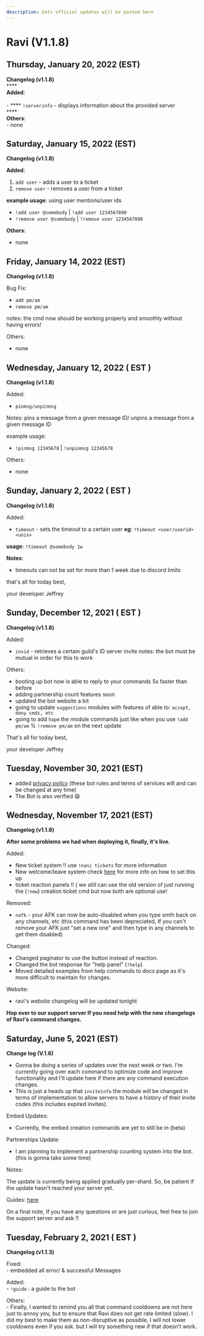 ```yaml
---
description: bots official updates will be posted here
---
```


# Ravi (V1.1.8)

## Thursday, January 20, 2022 (EST)

**Changelog (v1.1.8)**\
****\
**Added**:\
\
\- **** `!serverinfo` - displays information about the provided server\
****\
**Others**:\
\- none

## Saturday, January 15, 2022 (EST)

**Changelog (v1.1.8)**

**Added**:

1. `add user` - adds a user to a ticket
2. `remove user` - removes a user from a ticket

**example usage**: using user mentions/user ids

* `!add user @somebody` | `!add user 1234567890`
* `!remove user @somebody` | `!remove user 1234567890`

**Others**:

* none

## Friday, January 14, 2022 (EST)

**Changelog (v1.1.8)**

Bug Fix:

* `add pm/am`
* `remove pm/am`

notes: the cmd now should be working properly and smoothly without having errors!

Others:

* none

## Wednesday, January 12, 2022 ( EST )

**Changelog (v1.1.8)**

Added:

* `pinmsg/unpinmsg`

Notes: pins a message from a given message ID/ unpins a message from a given message ID

example usage:

* `!pinmsg 12345678` | `!unpinmsg 12345678`

Others:

* none

## Sunday, January 2, 2022 ( EST )

**Changelog (v1.1.8)**

Added:

* `timeout` - sets the timeout to a certain user **eg**: `!timeout <user/userid> <unix>`

**usage**: `!timeout @somebody 1w`

**Notes**:

* timeouts can not be set for more than 1 week due to discord limits

that's all for today best,

your developer Jeffrey

## Sunday, December 12, 2021 ( EST )

**Changelog (v1.1.8)**

Added:

* `invid` - retrieves a certain guild's ID server invite notes: the bot must be mutual in order for this to work

Others:

* booting up bot now is able to reply to your commands 5x faster than before
* adding partnership count features soon
* updated the bot website a bit
* going to update `suggestions` modules with features of able to: `accept, deny cmds, etc`
* going to add `hapm` the module commands just like when you use `!add pm/am` % `!remove pm/am` on the next update

That's all for today best,

your developer Jeffrey

## **Tuesday, November 30, 2021 (EST)**

* added [privacy policy](../privacy-policy.md) (these bot rules and terms of services will and can be changed at any time)
* The Bot is also verified :smile:

## Wednesday, November 17, 2021 (EST)

**Changelog (v1.1.8)**

**After some problems we had when deploying it, finally, it's live.**

Added:

* New ticket system !! use `!nani tickets` for more information
* New welcome/leave system check [here](https://ravi-docs.gitbook.io/ravi-documentation/commands-list/welcome-system) for more info on how to set this up
* ticket reaction panels !! ( we still can use the old version of just running the (`!new`) creation ticket cmd but now both are optional use!

Removed:

* `nafk` - your AFK can now be auto-disabled when you type smth back on any channels, etc (this command has been depreciated, If you can't remove your AFK just "set a new one" and then type in any channels to get them disabled)

Changed:

* Changed paginator to use the button instead of reaction.
* Changed the bot response for "help panel" (`!help`)
* Moved detailed examples from help commands to docs page as it's more difficult to maintain for changes.

Website:

* ravi's website changelog will be updated tonight

**Hop over to our support server If you need help with the new changelogs of Ravi's command changes.**

## Saturday, June 5, 2021 (EST)

**Change log (V.1.6)**

* Gonna be doing a series of updates over the next week or two. I'm currently going over each command to optimize code and improve functionality and I'll update here if there are any command execution changes.
* This is just a heads up that `inviteinfo` the module will be changed in terms of implementation to allow servers to have a history of their invite codes (this includes expired invites).

Embed Updates:

* Currently, the embed creation commands are yet to still be in (beta)

Partnerships Update:

* I am planning to implement a partnership counting system into the bot. (this is gonna take some time)

Notes:

The update is currently being applied gradually per-shard. So, be patient if the update hasn't reached your server yet.

Guides: [here](https://ravi-docs.gitbook.io/ravi-documentaion/guide)

On a final note, If you have any questions or are just curious, feel free to join the support server and ask !!

## Tuesday, February 2, 2021 ( EST )

**Changelog (v1.1.3)**

Fixed:\
\- embedded all error/ & successful Messages

Added:\
\- `!guide` : a guide to the bot

Others:\
\- Finally, I wanted to remind you all that command cooldowns are not here just to annoy you, but to ensure that Ravi does not get rate limited (slow). I did my best to make them as non-disruptive as possible, I will not lower cooldowns even if you ask. but I will try something new if that doesn’t work.
